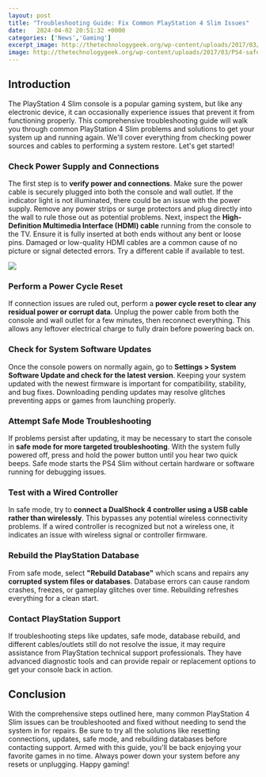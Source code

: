 ```yaml
---
layout: post
title: "Troubleshooting Guide: Fix Common PlayStation 4 Slim Issues"
date:   2024-04-02 20:51:32 +0000
categories: ['News','Gaming']
excerpt_image: http://thetechnologygeek.org/wp-content/uploads/2017/03/PS4-safe-mode.jpg
image: http://thetechnologygeek.org/wp-content/uploads/2017/03/PS4-safe-mode.jpg
---
```


## Introduction
The PlayStation 4 Slim console is a popular gaming system, but like any electronic device, it can occasionally experience issues that prevent it from functioning properly. This comprehensive troubleshooting guide will walk you through common PlayStation 4 Slim problems and solutions to get your system up and running again. We'll cover everything from checking power sources and cables to performing a system restore. Let's get started!
### Check Power Supply and Connections 
The first step is to **verify power and connections**. Make sure the power cable is securely plugged into both the console and wall outlet. If the indicator light is not illuminated, there could be an issue with the power supply. Remove any power strips or surge protectors and plug directly into the wall to rule those out as potential problems. 
Next, inspect the **High-Definition Multimedia Interface (HDMI) cable** running from the console to the TV. Ensure it is fully inserted at both ends without any bent or loose pins. Damaged or low-quality HDMI cables are a common cause of no picture or signal detected errors. Try a different cable if available to test.

![](http://thetechnologygeek.org/wp-content/uploads/2017/03/PS4-safe-mode.jpg)
### Perform a Power Cycle Reset
If connection issues are ruled out, perform a **power cycle reset to clear any residual power or corrupt data**. Unplug the power cable from both the console and wall outlet for a few minutes, then reconnect everything. This allows any leftover electrical charge to fully drain before powering back on.
### Check for System Software Updates
Once the console powers on normally again, go to **Settings > System Software Update and check for the latest version**. Keeping your system updated with the newest firmware is important for compatibility, stability, and bug fixes. Downloading pending updates may resolve glitches preventing apps or games from launching properly.
### Attempt Safe Mode Troubleshooting
If problems persist after updating, it may be necessary to start the console in **safe mode for more targeted troubleshooting**. With the system fully powered off, press and hold the power button until you hear two quick beeps. Safe mode starts the PS4 Slim without certain hardware or software running for debugging issues.
### Test with a Wired Controller
In safe mode, try to **connect a DualShock 4 controller using a USB cable rather than wirelessly**. This bypasses any potential wireless connectivity problems. If a wired controller is recognized but not a wireless one, it indicates an issue with wireless signal or controller firmware. 
### Rebuild the PlayStation Database
From safe mode, select **"Rebuild Database"** which scans and repairs any **corrupted system files or databases**. Database errors can cause random crashes, freezes, or gameplay glitches over time. Rebuilding refreshes everything for a clean start.
### Contact PlayStation Support
If troubleshooting steps like updates, safe mode, database rebuild, and different cables/outlets still do not resolve the issue, it may require assistance from PlayStation technical support professionals. They have advanced diagnostic tools and can provide repair or replacement options to get your console back in action.
## Conclusion
With the comprehensive steps outlined here, many common PlayStation 4 Slim issues can be troubleshooted and fixed without needing to send the system in for repairs. Be sure to try all the solutions like resetting connections, updates, safe mode, and rebuilding databases before contacting support. Armed with this guide, you'll be back enjoying your favorite games in no time. Always power down your system before any resets or unplugging. Happy gaming!